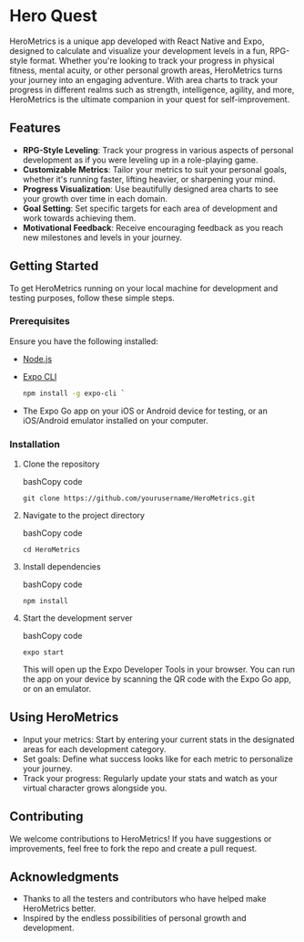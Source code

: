 # Hero Quest

HeroMetrics is a unique app developed with React Native and Expo, designed to calculate and visualize your development levels in a fun, RPG-style format. Whether you're looking to track your progress in physical fitness, mental acuity, or other personal growth areas, HeroMetrics turns your journey into an engaging adventure. With area charts to track your progress in different realms such as strength, intelligence, agility, and more, HeroMetrics is the ultimate companion in your quest for self-improvement.

## Features

- **RPG-Style Leveling**: Track your progress in various aspects of personal development as if you were leveling up in a role-playing game.
- **Customizable Metrics**: Tailor your metrics to suit your personal goals, whether it's running faster, lifting heavier, or sharpening your mind.
- **Progress Visualization**: Use beautifully designed area charts to see your growth over time in each domain.
- **Goal Setting**: Set specific targets for each area of development and work towards achieving them.
- **Motivational Feedback**: Receive encouraging feedback as you reach new milestones and levels in your journey.

## Getting Started

To get HeroMetrics running on your local machine for development and testing purposes, follow these simple steps.

### Prerequisites

Ensure you have the following installed:

- [Node.js](https://nodejs.org/en/)
- [Expo CLI](https://expo.dev/tools#cli)

  ```bash
  npm install -g expo-cli `

-   The Expo Go app on your iOS or Android device for testing, or an iOS/Android emulator installed on your computer.

### Installation

1.  Clone the repository

    bashCopy code

    `git clone https://github.com/yourusername/HeroMetrics.git`

2.  Navigate to the project directory

    bashCopy code

    `cd HeroMetrics`

3.  Install dependencies

    bashCopy code

    `npm install`

4.  Start the development server

    bashCopy code

    `expo start`

    This will open up the Expo Developer Tools in your browser. You can run the app on your device by scanning the QR code with the Expo Go app, or on an emulator.

Using HeroMetrics
-----------------

-   Input your metrics: Start by entering your current stats in the designated areas for each development category.
-   Set goals: Define what success looks like for each metric to personalize your journey.
-   Track your progress: Regularly update your stats and watch as your virtual character grows alongside you.

Contributing
------------

We welcome contributions to HeroMetrics! If you have suggestions or improvements, feel free to fork the repo and create a pull request.

Acknowledgments
---------------

-   Thanks to all the testers and contributors who have helped make HeroMetrics better.
-   Inspired by the endless possibilities of personal growth and development.
